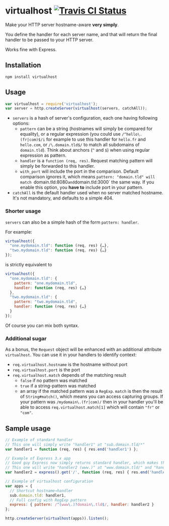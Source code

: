 # virtualhost [![Travis CI Status](https://travis-ci.org/lmtm/node-virtualhost.png "You Shall Pass!")](https://travis-ci.org/#!/lmtm/node-virtualhost)

Make your HTTP server hostname-aware **very simply**.

You define the handler for each server name, and that will return the final handler to be passed to your HTTP server.

Works fine with Express.

Installation
------------

`npm install virtualhost`

Usage
-----

```javascript
var virtualhost = require('virtualhost');
var server = http.createServer(virtualhost(servers, catchAll));
```

* `servers` is a hash of server's configuration, each one having following options:
  * `pattern` can be a string (hostnames will simply be compared for equality), or a regular expression (you could use `/^hello\.(fr|com)$/i` for example to use this handler for `hello.fr` and `hello.com`, or `/\.domain.tld$/` to match all subdomains of `domain.tld`). Think about anchors (`^` and `$`) when using regular expression as pattern.
  * `handler` is a `function (req, res)`. Request matching pattern will simply be forwarded to this handler.
  * `with_port` will include the port in the comparison. Default comparison ignores it, which means `pattern: "domain.tld" will match `domain.tld:8080` and `domain.tld:3000` the same way. If you enable this option, you **have to** include port in your pattern.
* `catchAll` is the default handler used when no server matched hostname. It's not mandatory, and defaults to a simple 404.

### Shorter usage

`servers` can also be a simple hash of the form `pattern: handler`.

For example:

```javascript
virtualhost({
  "one.mydomain.tld": function (req, res) {…},
  "two.mydomain.tld": function (req, res) {…}
});
```

is strictly equivalent to

```javascript
virtualhost({
  "one.mydomain.tld": {
    pattern: "one.mydomain.tld",
    handler: function (req, res) {…}
  },
  "two.mydomain.tld": {
    pattern: "two.mydomain.tld",
    handler: function (req, res) {…}
  }
});
```

Of course you can mix both syntax.

### Additional sugar

As a bonus, the `Request` object will be enhanced with an additional attribute `virtualhost`. You can use it in your handlers to identify context:

* `req.virtualhost.hostname` is the hostname without port
* `req.virtualhost.port` is the port
* `req.virtualhost.match` depends of the matching result
  * `false` if no pattern was matched
  * `true` if a string-pattern was matched
  * an array if the matched pattern was a `RegExp`. `match` is then the result of `String#match()`, which means you can access capturing groups. If your pattern was `/mydomain\.(fr|com)/` then in your handler you'll be able to access `req.virtualhost.match[1]` which will contain `"fr"` or `"com"`.

Sample usage
------------

```javascript
// Example of standard handler
// This one will simply write "handler1" at "sub.domain.tld/*"
var handler1 = function (req, res) { res.end('handler1') };

// Example of Express 3.x app
// Good guy Express now simply returns standard handler, which makes this directly usable in virtualhost :)
// This one will write "handler2 (www.)" at "www.domain.tld/" and "handler2 (undefined)" at "domain.tld/"
var handler2 = express().get('/', function (req, res) { res.end('handler2 (' + req.virtualhost.match[1] + ')' });

// Example of virtualhost configuration
var apps = {
  // Shortcut hostname→handler
  sub.domain.tld: handler1,
  // Full config with RegExp pattern
  express: { pattern: /^(www\.)?domain\.tld$/, handler: handler2 }
};

http.createServer(virtualhost(apps)).listen();
```
